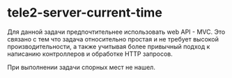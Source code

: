 # tele2-server-current-time
Для данной задачи предпочтительнее использовать web API - MVC. Это связано с тем что задача относительно простая и не
требует высокой производительности, а также учитывая более привычный подход к написанию контроллеров и обработке HTTP
запросов.

При выполнении задачи спорных мест не нашел.

